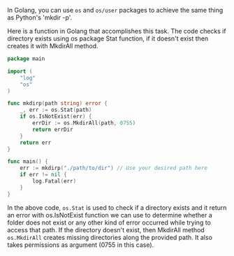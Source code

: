 In Golang, you can use `os` and `os/user` packages to achieve the same thing as Python's 'mkdir -p'. 

Here is a function in Golang that accomplishes this task. The code checks if directory exists using os package Stat function, if it doesn't exist then creates it with MkdirAll method.
```go
package main

import (
	"log"
	"os"
)

func mkdirp(path string) error {
	_, err := os.Stat(path)
	if os.IsNotExist(err) {
		errDir := os.MkdirAll(path, 0755)
		return errDir
	}
	return err
}

func main() {
    err := mkdirp("./path/to/dir") // Use your desired path here
	if err != nil {
		log.Fatal(err)
	}
}
```
In the above code, `os.Stat` is used to check if a directory exists and it return an error with os.IsNotExist function we can use to determine whether a folder does not exist or any other kind of error occurred while trying to access that path. If the directory doesn't exist, then MkdirAll method `os.MkdirAll` creates missing directories along the provided path. It also takes permissions as argument (0755 in this case).

